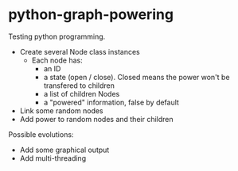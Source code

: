 # python-graph-powering
Testing python programming.

* Create several Node class instances
  - Each node has:
    - an ID
    - a state (open / close). Closed means the power won't be transfered to children
    - a list of children Nodes
    - a "powered" information, false by default
* Link some random nodes
* Add power to random nodes and their children

Possible evolutions:
  - Add some graphical output
  - Add multi-threading
  
